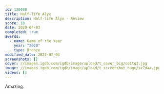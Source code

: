 ```yaml
---
id: 126098
title: Half-life Alyx
description: Half-life Alyx - Review
score: 10
date: 2020-04-03
completed: true
awards:
  - name: Game of the Year
    year: "2020"
    type: Bronze
modified_date: 2022-07-04
screenshots: []
cover: //images.igdb.com/igdb/image/upload/t_cover_big/co1tq3.jpg
image: //images.igdb.com/igdb/image/upload/t_screenshot_huge/sc7daa.jpg
videos: []
---
```

Amazing.